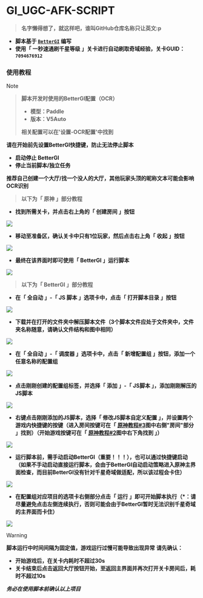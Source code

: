# __GI_UGC-AFK-SCRIPT__

> __名字懒得想了，就这样吧，谁叫GitHub仓库名称只让英文:p__

- __脚本基于 [`BetterGI`](https://github.com/babalae/better-genshin-impact) 编写__
- __使用「 一秒速通刷千星等级 」关卡进行自动刷取奇域经验，关卡GUID：`7094676912`__

### __使用教程__

> [!NOTE]
>> __脚本开发时使用的BetterGI配置（OCR）__
>> - __模型：Paddle__  
>> - __版本：V5Auto__
>>
>> __相关配置可以在'设置-OCR配置'中找到__
> 
> __请在开始前先设置BetterGI快捷键，防止无法停止脚本__
> - __启动停止 BetterGI__
> - __停止当前脚本/独立任务__
>
> __推荐自己创建一个大厅/找一个没人的大厅，其他玩家头顶的昵称文本可能会影响OCR识别__

> __以下为「 原神 」部分教程__

<a id="img1"></a>
  
- __找到所需关卡，并点击右上角的「 创建房间 」按钮__

![](https://raw.githubusercontent.com/FeiLingshu/GI_UGC-AFK-SCRIPT/refs/heads/resources/1.png)

<a id="img2"></a>

- __移动至准备区，确认关卡中只有1位玩家，然后点击右上角「 收起 」按钮__

![](https://raw.githubusercontent.com/FeiLingshu/GI_UGC-AFK-SCRIPT/refs/heads/resources/2.png)

<a id="img3"></a>

- __最终在该界面时即可使用「 BetterGI 」运行脚本__

![](https://raw.githubusercontent.com/FeiLingshu/GI_UGC-AFK-SCRIPT/refs/heads/resources/3.png)

> __以下为「 BetterGI 」部分教程__

- __在「 全自动 」-「 JS 脚本 」选项卡中，点击「 打开脚本目录 」按钮__

![](https://raw.githubusercontent.com/FeiLingshu/GI_UGC-AFK-SCRIPT/refs/heads/resources/4.png)

- __下载并在打开的文件夹中解压脚本文件（3个脚本文件应处于文件夹中，文件夹名称随意，请确认文件结构和图中相同）__

![](https://raw.githubusercontent.com/FeiLingshu/GI_UGC-AFK-SCRIPT/refs/heads/resources/5.png)

- __在「 全自动 」-「 调度器 」选项卡中，点击「 新增配置组 」按钮，添加一个任意名称的配置组__

![](https://raw.githubusercontent.com/FeiLingshu/GI_UGC-AFK-SCRIPT/refs/heads/resources/6.png)

- __点击刚刚创建的配置组标签，并选择「 添加 」-「 JS脚本 」，添加刚刚解压的JS脚本__

![](https://raw.githubusercontent.com/FeiLingshu/GI_UGC-AFK-SCRIPT/refs/heads/resources/7.png)

- __右键点击刚刚添加的JS脚本，选择「 修改JS脚本自定义配置 」，并设置两个游戏内快捷键的按键（进入房间按键可在「 [原神教程#3](#img3)图中右侧"房间"部分 」找到）（开始游戏按键可在「 [原神教程#2](#img2)图中右下角找到 」）__

![](https://raw.githubusercontent.com/FeiLingshu/GI_UGC-AFK-SCRIPT/refs/heads/resources/X.png)

- __运行脚本前，需手动启动BetterGI（重要！！！），也可以通过快捷键启动（如果不手动启动直接运行脚本，会由于BetterGI自动启动策略进入原神主界面检查，而目前BetterGI没有针对千星奇域做适配，所以该过程会卡住）__

![](https://raw.githubusercontent.com/FeiLingshu/GI_UGC-AFK-SCRIPT/refs/heads/resources/Z.png)

- __在配置组对应项目的选项卡右侧部分点击「 运行 」即可开始脚本执行（*：请尽量避免点击左侧连续执行，否则可能会由于BetterGI暂时无法识别千星奇域的主界面而卡住）__

![](https://raw.githubusercontent.com/FeiLingshu/GI_UGC-AFK-SCRIPT/refs/heads/resources/8.png)

> [!WARNING]
> __脚本运行中时间间隔为固定值，游戏运行过慢可能导致出现异常__
> __请先确认：__
> - __开始游戏后，在关卡内耗时不超过30s__
> - __关卡结束后点击返回大厅按钮开始，至返回主界面并再次打开关卡房间后，耗时不超过10s__
>
> ___务必在使用脚本前确认以上项目___
